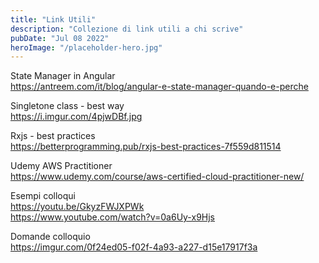 ```yaml
---
title: "Link Utili"
description: "Collezione di link utili a chi scrive"
pubDate: "Jul 08 2022"
heroImage: "/placeholder-hero.jpg"
---
```


State Manager in Angular <br>
https://antreem.com/it/blog/angular-e-state-manager-quando-e-perche

Singletone class - best way <br>
https://i.imgur.com/4pjwDBf.jpg

Rxjs - best practices <br>
https://betterprogramming.pub/rxjs-best-practices-7f559d811514

Udemy AWS Practitioner <br>
https://www.udemy.com/course/aws-certified-cloud-practitioner-new/

Esempi colloqui <br>
https://youtu.be/GkyzFWJXPWk <br>
https://www.youtube.com/watch?v=0a6Uy-x9Hjs

Domande colloquio <br>
https://imgur.com/0f24ed05-f02f-4a93-a227-d15e17917f3a
